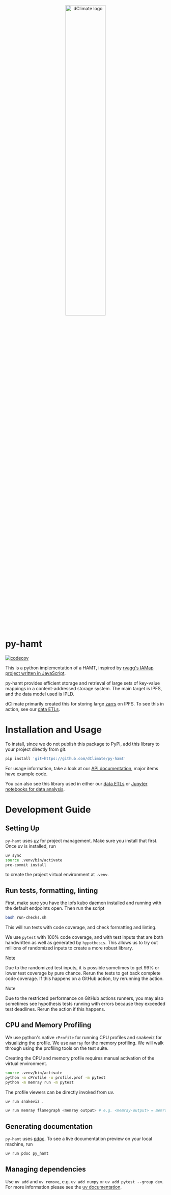 <p align="center">
<a href="https://dclimate.net/" target="_blank" rel="noopener noreferrer">
<img width="50%" src="https://user-images.githubusercontent.com/41392423/173133333-79ef15d0-6671-4be3-ac97-457344e9e958.svg" alt="dClimate logo">
</a>
</p>


# py-hamt
[![codecov](https://codecov.io/gh/dClimate/py-hamt/graph/badge.svg?token=M6Y4D19Y38)](https://codecov.io/gh/dClimate/py-hamt)

This is a python implementation of a HAMT, inspired by [rvagg's IAMap project written in JavaScript](https://github.com/rvagg/iamap).

py-hamt provides efficient storage and retrieval of large sets of key-value mappings in a content-addressed storage system. The main target is IPFS, and the data model used is IPLD.

dClimate primarily created this for storing large [zarrs](https://zarr.dev/) on IPFS. To see this in action, see our [data ETLs](https://github.com/dClimate/etl-scripts).

# Installation and Usage
To install, since we do not publish this package to PyPI, add this library to your project directly from git.
```sh
pip install 'git+https://github.com/dClimate/py-hamt'
```

For usage information, take a look at our [API documentation](https://dclimate.github.io/py-hamt/py_hamt.html), major items have example code.

You can also see this library used in either our [data ETLs](https://github.com/dClimate/etl-scripts) or [Jupyter notebooks for data analysis](https://github.com/dClimate/jupyter-notebooks).

# Development Guide
## Setting Up
`py-hamt` uses [uv](https://docs.astral.sh/uv/) for project management. Make sure you install that first.
Once uv is installed, run
```sh
uv sync
source .venv/bin/activate
pre-commit install
```
to create the project virtual environment at `.venv`.

## Run tests, formatting, linting
First, make sure you have the ipfs kubo daemon installed and running with the default endpoints open. Then run the script
```sh
bash run-checks.sh
```
This will run tests with code coverage, and check formatting and linting.

We use `pytest` with 100% code coverage, and with test inputs that are both handwritten as well as generated by `hypothesis`. This allows us to try out millions of randomized inputs to create a more robust library.

> [!NOTE]
> Due to the randomized test inputs, it is possible sometimes to get 99% or lower test coverage by pure chance. Rerun the tests to get back complete code coverage. If this happens on a GitHub action, try rerunning the action.

> [!NOTE]
> Due to the restricted performance on GitHub actions runners, you may also sometimes see hypothesis tests running with errors because they exceeded test deadlines. Rerun the action if this happens.

## CPU and Memory Profiling
We use python's native `cProfile` for running CPU profiles and snakeviz for visualizing the profile. We use `memray` for the memory profiling. We will walk through using the profiling tools on the test suite.

Creating the CPU and memory profile requires manual activation of the virtual environment.
```sh
source .venv/bin/activate
python -m cProfile -o profile.prof -m pytest
python -m memray run -m pytest
```
The profile viewers can be directly invoked from uv.
```sh
uv run snakeviz .
```
```sh
uv run memray flamegraph <memray output> # e.g. <memray-output> = memray-pytest.12398.bin
```

## Generating documentation
`py-hamt` uses [pdoc](https://pdoc.dev/). To see a live documentation preview on your local machine, run
```sh
uv run pdoc py_hamt
```

## Managing dependencies
Use `uv add` and `uv remove`, e.g. `uv add numpy` or `uv add pytest --group dev`. For more information please see the [uv documentation](https://docs.astral.sh/uv/guides/projects/).

